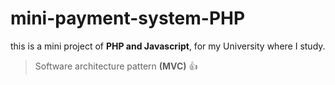 # mini-payment-system-PHP
this is a mini project of **PHP and Javascript**, for my University where I study. 
> Software architecture pattern **(MVC)** :+1:
